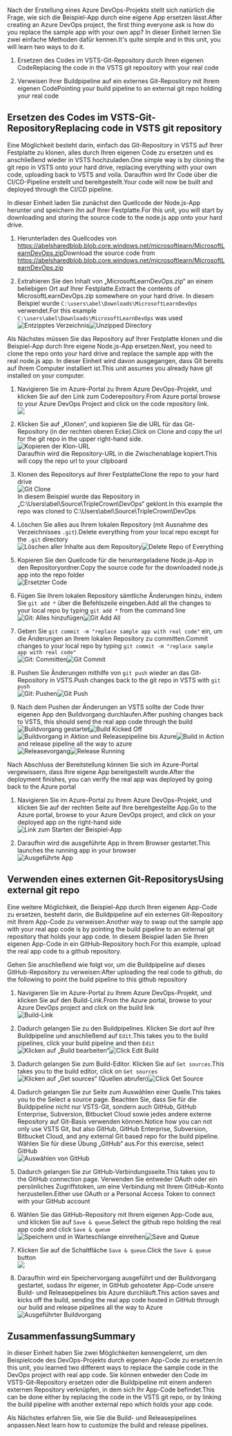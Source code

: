<span data-ttu-id="ce207-101">Nach der Erstellung eines Azure DevOps-Projekts stellt sich natürlich die Frage, wie sich die Beispiel-App durch eine eigene App ersetzen lässt.</span><span class="sxs-lookup"><span data-stu-id="ce207-101">After creating an Azure DevOps project, the first thing everyone ask is how do you replace the sample app with your own app?</span></span> <span data-ttu-id="ce207-102">In dieser Einheit lernen Sie zwei einfache Methoden dafür kennen.</span><span class="sxs-lookup"><span data-stu-id="ce207-102">It's quite simple and in this unit, you will learn two ways to do it.</span></span>

1. <span data-ttu-id="ce207-103">Ersetzen des Codes im VSTS-Git-Repository durch Ihren eigenen Code</span><span class="sxs-lookup"><span data-stu-id="ce207-103">Replacing the code in the VSTS git repository with your real code</span></span>

2. <span data-ttu-id="ce207-104">Verweisen Ihrer Buildpipeline auf ein externes Git-Repository mit Ihrem eigenen Code</span><span class="sxs-lookup"><span data-stu-id="ce207-104">Pointing your build pipeline to an external git repo holding your real code</span></span>

## <a name="replacing-code-in-vsts-git-repository"></a><span data-ttu-id="ce207-105">Ersetzen des Codes im VSTS-Git-Repository</span><span class="sxs-lookup"><span data-stu-id="ce207-105">Replacing code in VSTS git repository</span></span>

<span data-ttu-id="ce207-106">Eine Möglichkeit besteht darin, einfach das Git-Repository in VSTS auf Ihrer Festplatte zu klonen, alles durch Ihren eigenen Code zu ersetzen und es anschließend wieder in VSTS hochzuladen.</span><span class="sxs-lookup"><span data-stu-id="ce207-106">One simple way is by cloning the git repo in VSTS onto your hard drive, replacing everything with your own code, uploading back to VSTS and voila.</span></span> <span data-ttu-id="ce207-107">Daraufhin wird Ihr Code über die CI/CD-Pipeline erstellt und bereitgestellt.</span><span class="sxs-lookup"><span data-stu-id="ce207-107">Your code will now be built and deployed through the CI/CD pipeline.</span></span>

<span data-ttu-id="ce207-108">In dieser Einheit laden Sie zunächst den Quellcode der Node.js-App herunter und speichern ihn auf Ihrer Festplatte.</span><span class="sxs-lookup"><span data-stu-id="ce207-108">For this unit, you will start by downloading and storing the source code to the node.js app onto your hard drive.</span></span>

1. <span data-ttu-id="ce207-109">Herunterladen des Quellcodes von <https://abelsharedblob.blob.core.windows.net/microsoftlearn/MicrosoftLearnDevOps.zip></span><span class="sxs-lookup"><span data-stu-id="ce207-109">Download the source code from <https://abelsharedblob.blob.core.windows.net/microsoftlearn/MicrosoftLearnDevOps.zip></span></span>

2. <span data-ttu-id="ce207-110">Extrahieren Sie den Inhalt von „MicrosoftLearnDevOps.zip“ an einem beliebigen Ort auf Ihrer Festplatte.</span><span class="sxs-lookup"><span data-stu-id="ce207-110">Extract the contents of MicrosoftLearnDevOps.zip somewhere on your hard drive.</span></span> <span data-ttu-id="ce207-111">In diesem Beispiel wurde `C:\users\abel\Downloads\MicrosoftLearnDevOps` verwendet.</span><span class="sxs-lookup"><span data-stu-id="ce207-111">For this example `C:\users\abel\Downloads\MicrosoftLearnDevOps` was used</span></span>  
<span data-ttu-id="ce207-112">![Entzipptes Verzeichnis](/media-draft/2-unzippedfolder.png)</span><span class="sxs-lookup"><span data-stu-id="ce207-112">![Unzipped Directory](/media-draft/2-unzippedfolder.png)</span></span>

<span data-ttu-id="ce207-113">Als Nächstes müssen Sie das Repository auf Ihrer Festplatte klonen und die Beispiel-App durch Ihre eigene Node.js-App ersetzen.</span><span class="sxs-lookup"><span data-stu-id="ce207-113">Next, you need to clone the repo onto your hard drive and replace the sample app with the real node.js app.</span></span> <span data-ttu-id="ce207-114">In dieser Einheit wird davon ausgegangen, dass Git bereits auf Ihrem Computer installiert ist.</span><span class="sxs-lookup"><span data-stu-id="ce207-114">This unit assumes you already have git installed on your computer.</span></span>

1. <span data-ttu-id="ce207-115">Navigieren Sie im Azure-Portal zu Ihrem Azure DevOps-Projekt, und klicken Sie auf den Link zum Coderepository.</span><span class="sxs-lookup"><span data-stu-id="ce207-115">From Azure portal browse to your Azure DevOps Project and click on the code repository link.</span></span>  
![](/media-draft/2-browsetorepolink.png)

2. <span data-ttu-id="ce207-116">Klicken Sie auf „Klonen“, und kopieren Sie die URL für das Git-Repository (in der rechten oberen Ecke).</span><span class="sxs-lookup"><span data-stu-id="ce207-116">Click on Clone and copy the url for the git repo in the upper right-hand side.</span></span>  
![Kopieren der Klon-URL](/media-draft/2-copycloneurl.png)  
<span data-ttu-id="ce207-118">Daraufhin wird die Repository-URL in die Zwischenablage kopiert.</span><span class="sxs-lookup"><span data-stu-id="ce207-118">This will copy the repo url to your clipboard</span></span>

3. <span data-ttu-id="ce207-119">Klonen des Repositorys auf Ihrer Festplatte</span><span class="sxs-lookup"><span data-stu-id="ce207-119">Clone the repo to your hard drive</span></span>  
![Git Clone](/media-draft/2-gitclone.png)  
<span data-ttu-id="ce207-121">In diesem Beispiel wurde das Repository in „C:\Users\abel\Source\TripleCrown\DevOps“ geklont.</span><span class="sxs-lookup"><span data-stu-id="ce207-121">In this example the repo was cloned to C:\Users\abel\Source\TripleCrown\DevOps</span></span>

4. <span data-ttu-id="ce207-122">Löschen Sie alles aus Ihrem lokalen Repository (mit Ausnahme des Verzeichnisses `.git`).</span><span class="sxs-lookup"><span data-stu-id="ce207-122">Delete everything from your local repo except for the `.git` directory</span></span>  
<span data-ttu-id="ce207-123">![Löschen aller Inhalte aus dem Repository](/media-draft/2-deleterepoofeverything.png)</span><span class="sxs-lookup"><span data-stu-id="ce207-123">![Delete Repo of Everything](/media-draft/2-deleterepoofeverything.png)</span></span>

5. <span data-ttu-id="ce207-124">Kopieren Sie den Quellcode für die heruntergeladene Node.js-App in den Repositoryordner.</span><span class="sxs-lookup"><span data-stu-id="ce207-124">Copy the source code for the downloaded node.js app into the repo folder</span></span>  
![Ersetzter Code](/media-draft/2-replacedeverything.png)

6. <span data-ttu-id="ce207-126">Fügen Sie Ihrem lokalen Repository sämtliche Änderungen hinzu, indem Sie `git add *` über die Befehlszeile eingeben.</span><span class="sxs-lookup"><span data-stu-id="ce207-126">Add all the changes to your local repo by typing `git add *` from the command line</span></span>  
<span data-ttu-id="ce207-127">![Git: Alles hinzufügen](/media-draft/2-gitaddall.png)</span><span class="sxs-lookup"><span data-stu-id="ce207-127">![Git Add All](/media-draft/2-gitaddall.png)</span></span>

7. <span data-ttu-id="ce207-128">Geben Sie `git commit -m "replace sample app with real code"` ein, um die Änderungen an Ihrem lokalen Repository zu committen.</span><span class="sxs-lookup"><span data-stu-id="ce207-128">Commit changes to your local repo by typing `git commit -m "replace sample app with real code"`</span></span>  
<span data-ttu-id="ce207-129">![Git: Committen](/media-draft/2-gitcommit.png)</span><span class="sxs-lookup"><span data-stu-id="ce207-129">![Git Commit](/media-draft/2-gitcommit.png)</span></span>

8. <span data-ttu-id="ce207-130">Pushen Sie Änderungen mithilfe von `git push` wieder an das Git-Repository in VSTS.</span><span class="sxs-lookup"><span data-stu-id="ce207-130">Push changes back to the git repo in VSTS with `git push`</span></span>  
<span data-ttu-id="ce207-131">![Git: Pushen](/media-draft/2-gitpush.png)</span><span class="sxs-lookup"><span data-stu-id="ce207-131">![Git Push](/media-draft/2-gitpush.png)</span></span>

9. <span data-ttu-id="ce207-132">Nach dem Pushen der Änderungen an VSTS sollte der Code Ihrer eigenen App den Buildvorgang durchlaufen.</span><span class="sxs-lookup"><span data-stu-id="ce207-132">After pushing changes back to VSTS, this should send the real app code through the build</span></span>  
<span data-ttu-id="ce207-133">![Buildvorgang gestartet](/media-draft/2-buildkickedoff.png)</span><span class="sxs-lookup"><span data-stu-id="ce207-133">![Build Kicked Off](/media-draft/2-buildkickedoff.png)</span></span>  
<span data-ttu-id="ce207-134">![Buildvorgang in Aktion](/media-draft/2-buildinaction.png) und Releasepipeline bis Azure</span><span class="sxs-lookup"><span data-stu-id="ce207-134">![Build in Action](/media-draft/2-buildinaction.png) and release pipeline all the way to azure</span></span>  
 <span data-ttu-id="ce207-135">![Releasevorgang](/media-draft/2-releaserunning.png)</span><span class="sxs-lookup"><span data-stu-id="ce207-135">![Release Running](/media-draft/2-releaserunning.png)</span></span>

 <span data-ttu-id="ce207-136">Nach Abschluss der Bereitstellung können Sie sich im Azure-Portal vergewissern, dass Ihre eigene App bereitgestellt wurde.</span><span class="sxs-lookup"><span data-stu-id="ce207-136">After the deployment finishes, you can verify the real app was deployed by going back to the Azure portal</span></span>

 1. <span data-ttu-id="ce207-137">Navigieren Sie im Azure-Portal zu Ihrem Azure DevOps-Projekt, und klicken Sie auf der rechten Seite auf Ihre bereitgestellte App.</span><span class="sxs-lookup"><span data-stu-id="ce207-137">Go to the Azure portal, browse to your Azure DevOps project, and click on your deployed app on the right-hand side</span></span>  
 ![Link zum Starten der Beispiel-App](/media-draft/2-launchapp.png)

 2. <span data-ttu-id="ce207-139">Daraufhin wird die ausgeführte App in Ihrem Browser gestartet.</span><span class="sxs-lookup"><span data-stu-id="ce207-139">This launches the running app in your browser</span></span>  
 ![Ausgeführte App](/media-draft/2-apprunning.png)

## <a name="using-external-git-repo"></a><span data-ttu-id="ce207-141">Verwenden eines externen Git-Repositorys</span><span class="sxs-lookup"><span data-stu-id="ce207-141">Using external git repo</span></span>

<span data-ttu-id="ce207-142">Eine weitere Möglichkeit, die Beispiel-App durch Ihren eigenen App-Code zu ersetzen, besteht darin, die Buildpipeline auf ein externes Git-Repository mit Ihrem App-Code zu verweisen.</span><span class="sxs-lookup"><span data-stu-id="ce207-142">Another way to swap out the sample app with your real app code is by pointing the build pipeline to an external git repository that holds your app code.</span></span> <span data-ttu-id="ce207-143">In diesem Beispiel laden Sie Ihren eigenen App-Code in ein GitHub-Repository hoch.</span><span class="sxs-lookup"><span data-stu-id="ce207-143">For this example, upload the real app code to a github repository.</span></span>

<span data-ttu-id="ce207-144">Gehen Sie anschließend wie folgt vor, um die Buildpipeline auf dieses GitHub-Repository zu verweisen:</span><span class="sxs-lookup"><span data-stu-id="ce207-144">After uploading the real code to github, do the following to point the build pipeline to this github repository</span></span>

1. <span data-ttu-id="ce207-145">Navigieren Sie im Azure-Portal zu Ihrem Azure DevOps-Projekt, und klicken Sie auf den Build-Link.</span><span class="sxs-lookup"><span data-stu-id="ce207-145">From the Azure portal, browse to your Azure DevOps project and click on the build link</span></span>  
![Build-Link](/media-draft/2-buildlink.png)

2. <span data-ttu-id="ce207-147">Dadurch gelangen Sie zu den Buildpipelines. Klicken Sie dort auf Ihre Buildpipeline und anschließend auf `Edit`.</span><span class="sxs-lookup"><span data-stu-id="ce207-147">This takes you to the build pipelines, click your build pipeline and then `Edit`</span></span>  
<span data-ttu-id="ce207-148">![Klicken auf „Build bearbeiten“](/media-draft/2-clickeditbuildlink.png)</span><span class="sxs-lookup"><span data-stu-id="ce207-148">![Click Edit Build](/media-draft/2-clickeditbuildlink.png)</span></span>

3. <span data-ttu-id="ce207-149">Dadurch gelangen Sie zum Build-Editor. Klicken Sie auf `Get sources`.</span><span class="sxs-lookup"><span data-stu-id="ce207-149">This takes you to the build editor, click on `Get sources`</span></span>  
<span data-ttu-id="ce207-150">![Klicken auf „Get sources“ (Quellen abrufen)](/media-draft/2-clickgetsource.png)</span><span class="sxs-lookup"><span data-stu-id="ce207-150">![Click Get Source](/media-draft/2-clickgetsource.png)</span></span>

4. <span data-ttu-id="ce207-151">Dadurch gelangen Sie zur Seite zum Auswählen einer Quelle.</span><span class="sxs-lookup"><span data-stu-id="ce207-151">This takes you to the Select a source page.</span></span> <span data-ttu-id="ce207-152">Beachten Sie, dass Sie für die Buildpipeline nicht nur VSTS-Git, sondern auch GitHub, GitHub Enterprise, Subversion, Bitbucket Cloud sowie jedes andere externe Repository auf Git-Basis verwenden können.</span><span class="sxs-lookup"><span data-stu-id="ce207-152">Notice how you can not only use VSTS Git, but also GitHub, GitHub Enterprise, Subversion, Bitbucket Cloud, and any external Git based repo for the build pipeline.</span></span> <span data-ttu-id="ce207-153">Wählen Sie für diese Übung „GitHub“ aus.</span><span class="sxs-lookup"><span data-stu-id="ce207-153">For this exercise, select GitHub</span></span>  
![Auswählen von GitHub](/media-draft/2-selectgithub.png)

5. <span data-ttu-id="ce207-155">Dadurch gelangen Sie zur GitHub-Verbindungsseite.</span><span class="sxs-lookup"><span data-stu-id="ce207-155">This takes you to the GitHub connection page.</span></span> <span data-ttu-id="ce207-156">Verwenden Sie entweder OAuth oder ein persönliches Zugriffstoken, um eine Verbindung mit Ihrem GitHub-Konto herzustellen.</span><span class="sxs-lookup"><span data-stu-id="ce207-156">Either use OAuth or a Personal Access Token to connect with your GitHub account</span></span>

6. <span data-ttu-id="ce207-157">Wählen Sie das GitHub-Repository mit Ihrem eigenen App-Code aus, und klicken Sie auf `Save & queue`.</span><span class="sxs-lookup"><span data-stu-id="ce207-157">Select the github repo holding the real app code and click `Save & queue`</span></span>  
<span data-ttu-id="ce207-158">![Speichern und in Warteschlange einreihen](/media-draft/2-saveandqueue.png)</span><span class="sxs-lookup"><span data-stu-id="ce207-158">![Save and Queue](/media-draft/2-saveandqueue.png)</span></span>

7. <span data-ttu-id="ce207-159">Klicken Sie auf die Schaltfläche `Save & queue`.</span><span class="sxs-lookup"><span data-stu-id="ce207-159">Click the `Save & queue` button</span></span>  
![](/media-draft/2-saveandqueuedialog.png)

8. <span data-ttu-id="ce207-160">Daraufhin wird ein Speichervorgang ausgeführt und der Buildvorgang gestartet, sodass Ihr eigener, in GitHub gehosteter App-Code unsere Build- und Releasepipelines bis Azure durchläuft.</span><span class="sxs-lookup"><span data-stu-id="ce207-160">This action saves and kicks off the build, sending the real app code hosted in GitHub through our build and release pipelines all the way to Azure</span></span>  
![Ausgeführter Buildvorgang](/media-draft/2-buildrunning.png)

## <a name="summary"></a><span data-ttu-id="ce207-162">Zusammenfassung</span><span class="sxs-lookup"><span data-stu-id="ce207-162">Summary</span></span>

<span data-ttu-id="ce207-163">In dieser Einheit haben Sie zwei Möglichkeiten kennengelernt, um den Beispielcode des DevOps-Projekts durch eigenen App-Code zu ersetzen:</span><span class="sxs-lookup"><span data-stu-id="ce207-163">In this unit, you learned two different ways to replace the sample code in the DevOps project with real app code.</span></span> <span data-ttu-id="ce207-164">Sie können entweder den Code im VSTS-Git-Repository ersetzen oder die Buildpipeline mit einem anderen externen Repository verknüpfen, in dem sich Ihr App-Code befindet.</span><span class="sxs-lookup"><span data-stu-id="ce207-164">This can be done either by replacing the code in the VSTS git repo, or by linking the build pipeline with another external repo which holds your app code.</span></span>

<span data-ttu-id="ce207-165">Als Nächstes erfahren Sie, wie Sie die Build- und Releasepipelines anpassen.</span><span class="sxs-lookup"><span data-stu-id="ce207-165">Next learn how to customize the build and release pipelines.</span></span>